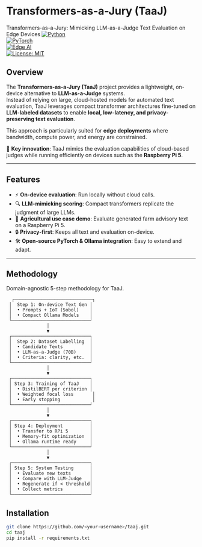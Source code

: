 # Transformers-as-a-Jury (TaaJ)
Transformers-as-a-Jury: Mimicking LLM-as-a-Judge Text Evaluation on Edge Devices
[![Python](https://img.shields.io/badge/python-3.9+-blue.svg)](https://www.python.org/)  
[![PyTorch](https://img.shields.io/badge/pytorch-2.x-red.svg)](https://pytorch.org/)  
[![Edge AI](https://img.shields.io/badge/edge-AI-green.svg)]()  
[![License: MIT](https://img.shields.io/badge/License-MIT-yellow.svg)](LICENSE)

## Overview

The **Transformers-as-a-Jury (TaaJ)** project provides a lightweight, on-device alternative to **LLM-as-a-Judge** systems.  
Instead of relying on large, cloud-hosted models for automated text evaluation, TaaJ leverages compact transformer architectures fine-tuned on **LLM-labeled datasets** to enable **local, low-latency, and privacy-preserving text evaluation**.

This approach is particularly suited for **edge deployments** where bandwidth, compute power, and energy are constrained.  

🚀 **Key innovation**: TaaJ mimics the evaluation capabilities of cloud-based judges while running efficiently on devices such as the **Raspberry Pi 5**.

---

## Features

- ⚡ **On-device evaluation**: Run locally without cloud calls.  
- 🔍 **LLM-mimicking scoring**: Compact transformers replicate the judgment of large LLMs.  
- 🌱 **Agricultural use case demo**: Evaluate generated farm advisory text on a Raspberry Pi 5.  
- 🔒 **Privacy-first**: Keeps all text and evaluation on-device.  
- 🛠 **Open-source PyTorch & Ollama integration**: Easy to extend and adapt.  

---

## Methodology
Domain-agnostic 5-step methodology for TaaJ.

```text
  ┌─────────────────────────────┐
 │  Step 1: On-device Text Gen │
 │  • Prompts + IoT (Sobol)    │
 │  • Compact Ollama Models    │
 └─────────────────────────────┘
               │
               ▼
 ┌─────────────────────────────┐
 │  Step 2: Dataset Labelling  │
 │  • Candidate Texts          │
 │  • LLM-as-a-Judge (70B)     │
 │  • Criteria: clarity, etc.  │
 └─────────────────────────────┘
               │
               ▼
 ┌─────────────────────────────┐
 │ Step 3: Training of TaaJ    │
 │  • DistilBERT per criterion │
 │  • Weighted focal loss       │
 │  • Early stopping            │
 └─────────────────────────────┘
               │
               ▼
 ┌─────────────────────────────┐
 │ Step 4: Deployment          │
 │  • Transfer to RPi 5        │
 │  • Memory-fit optimization  │
 │  • Ollama runtime ready     │
 └─────────────────────────────┘
               │
               ▼
 ┌─────────────────────────────┐
 │ Step 5: System Testing      │
 │  • Evaluate new texts       │
 │  • Compare with LLM-Judge   │
 │  • Regenerate if < threshold│
 │  • Collect metrics          │
 └─────────────────────────────┘
```

## Installation
```bash
git clone https://github.com/<your-username>/taaj.git
cd taaj
pip install -r requirements.txt
```
